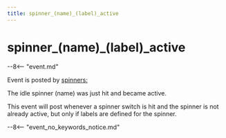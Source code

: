 ```yaml
---
title: spinner_(name)_(label)_active
---
```


# spinner_(name)\_(label)\_active


--8<-- "event.md"

Event is posted by [spinners:](../config/spinners.md)

The idle spinner (name) was just hit and became active.

This event will post whenever a spinner switch is hit and the spinner is
not already active, but only if labels are defined for the spinner.

--8<-- "event_no_keywords_notice.md"
